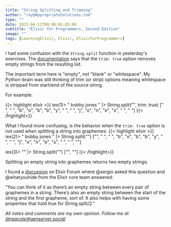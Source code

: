 ```yaml
---
title: "String Splitting and Trimming"
author: "ray@AppropriateSolutions.com"
type: ""
date: 2023-04-11T00:00:01-05:00
subtitle: "Elixir for Programmers, Second Edition"
image: ""
tags: [LearningElixir, Elixir, ElixirForProgrammers]
---
```


I had some confusion with the `String.split` function in yesterday's exercises.
The [documentation](https://hexdocs.pm/elixir/1.14/String.html) says that the `trim: true` option removes empty strings from the resulting list.

The important term here is "empty", not "blank" or "whitespace".
My Python-brain was still thinking of trim (or strip) options meaning whitespace is stripped from start/end of the source string.


For example:

<!--more-->
{{< highlight  elixir >}}
iex(1)> "  bobby  jones  " |> String.split("", trim: true)
[" ", " ", "b", "o", "b", "b", "y", " ", " ", "j", "o", "n", "e", "s", " ", " "]
{{< /highlight>}}

What I found more confusing, is the behavior when the `trim: true` option is not used when splitting a string into graphemes:
{{< highlight  elixir >}}
iex(2)> "  bobby  jones  " |> String.split("")
["", " ", " ", "b", "o", "b", "b", "y", " ", " ", "j", "o", "n", "e", "s", " ",
 " ", ""]

iex(3)> "" |> String.split("")
["", ""]
{{< /highlight>}}

Splitting an empty string into graphemes returns two empty strings.

I found a [discussion](https://elixirforum.com/t/why-does-string-split-2-return-empty-strings-at-beginning-and-end/52959)
on Elixir Forum where @sergio asked this question and @whatyouhide from the Elixir core team answered:

"You can think of it as there’s an empty string between every pair of graphemes in a string.
There’s also an empty string between the start of the string and the first grapheme, sort of.
It also helps with having some properties that hold true for String.split/2."

_All notes and comments are my own opinion. Follow me at [@rgacote@genserver.social](https://genserver.social/rgacote)_
